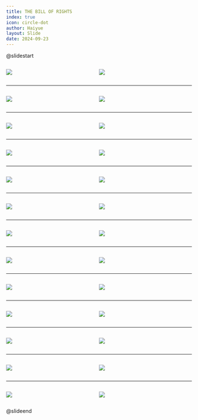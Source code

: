 ```yaml
---
title: THE BILL OF RIGHTS
index: true
icon: circle-dot
author: Haiyue
layout: Slide
date: 2024-09-23
---
```

 
@slidestart

<div style="display:flex">
<div style="flex:1">

![](/reading/english/Level-X/THE%20BILL%20OF%20RIGHTS/001.webp)
</div>
<div style="flex:1">

![](/reading/english/Level-X/THE%20BILL%20OF%20RIGHTS/002.webp)
</div>
</div>

---

<div style="display:flex">
<div style="flex:1">

![](/reading/english/Level-X/THE%20BILL%20OF%20RIGHTS/003.webp)
</div>
<div style="flex:1">

![](/reading/english/Level-X/THE%20BILL%20OF%20RIGHTS/004.webp)
</div>
</div>

---

<div style="display:flex">
<div style="flex:1">

![](/reading/english/Level-X/THE%20BILL%20OF%20RIGHTS/005.webp)
</div>
<div style="flex:1">

![](/reading/english/Level-X/THE%20BILL%20OF%20RIGHTS/006.webp)
</div>
</div>

---

<div style="display:flex">
<div style="flex:1">

![](/reading/english/Level-X/THE%20BILL%20OF%20RIGHTS/007.webp)
</div>
<div style="flex:1">

![](/reading/english/Level-X/THE%20BILL%20OF%20RIGHTS/008.webp)
</div>
</div>

---

<div style="display:flex">
<div style="flex:1">

![](/reading/english/Level-X/THE%20BILL%20OF%20RIGHTS/009.webp)
</div>
<div style="flex:1">

![](/reading/english/Level-X/THE%20BILL%20OF%20RIGHTS/010.webp)
</div>
</div>

---

<div style="display:flex">
<div style="flex:1">

![](/reading/english/Level-X/THE%20BILL%20OF%20RIGHTS/011.webp)
</div>
<div style="flex:1">

![](/reading/english/Level-X/THE%20BILL%20OF%20RIGHTS/012.webp)
</div>
</div>

---

<div style="display:flex">
<div style="flex:1">

![](/reading/english/Level-X/THE%20BILL%20OF%20RIGHTS/013.webp)
</div>
<div style="flex:1">

![](/reading/english/Level-X/THE%20BILL%20OF%20RIGHTS/014.webp)
</div>
</div>

---

<div style="display:flex">
<div style="flex:1">

![](/reading/english/Level-X/THE%20BILL%20OF%20RIGHTS/015.webp)
</div>
<div style="flex:1">

![](/reading/english/Level-X/THE%20BILL%20OF%20RIGHTS/016.webp)
</div>
</div>

---

<div style="display:flex">
<div style="flex:1">

![](/reading/english/Level-X/THE%20BILL%20OF%20RIGHTS/017.webp)
</div>
<div style="flex:1">

![](/reading/english/Level-X/THE%20BILL%20OF%20RIGHTS/018.webp)
</div>
</div>

---

<div style="display:flex">
<div style="flex:1">

![](/reading/english/Level-X/THE%20BILL%20OF%20RIGHTS/019.webp)
</div>
<div style="flex:1">

![](/reading/english/Level-X/THE%20BILL%20OF%20RIGHTS/020.webp)
</div>
</div>

---

<div style="display:flex">
<div style="flex:1">

![](/reading/english/Level-X/THE%20BILL%20OF%20RIGHTS/021.webp)
</div>
<div style="flex:1">

![](/reading/english/Level-X/THE%20BILL%20OF%20RIGHTS/022.webp)
</div>
</div>

---

<div style="display:flex">
<div style="flex:1">

![](/reading/english/Level-X/THE%20BILL%20OF%20RIGHTS/023.webp)
</div>
<div style="flex:1">

![](/reading/english/Level-X/THE%20BILL%20OF%20RIGHTS/024.webp)
</div>
</div>

---

<div style="display:flex">
<div style="flex:1">

![](/reading/english/Level-X/THE%20BILL%20OF%20RIGHTS/025.webp)
</div>
<div style="flex:1">

![](/reading/english/Level-X/THE%20BILL%20OF%20RIGHTS/026.webp)
</div>
</div>

@slideend